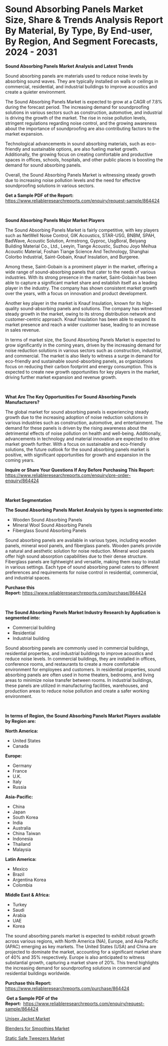 <p><h1>Sound Absorbing Panels Market Size, Share & Trends Analysis Report By Material, By Type, By End-user, By Region, And Segment Forecasts, 2024 - 2031</h1></p><p><strong>Sound Absorbing Panels Market Analysis and Latest Trends</strong></p>
<p><p>Sound absorbing panels are materials used to reduce noise levels by absorbing sound waves. They are typically installed on walls or ceilings in commercial, residential, and industrial buildings to improve acoustics and create a quieter environment.</p><p>The Sound Absorbing Panels Market is expected to grow at a CAGR of 7.8% during the forecast period. The increasing demand for soundproofing solutions in various sectors such as construction, automotive, and industrial is driving the growth of the market. The rise in noise pollution levels, stringent regulations regarding noise control, and the growing awareness about the importance of soundproofing are also contributing factors to the market expansion.</p><p>Technological advancements in sound absorbing materials, such as eco-friendly and sustainable options, are also fueling market growth. Additionally, the growing focus on creating comfortable and productive spaces in offices, schools, hospitals, and other public places is boosting the demand for sound absorbing panels.</p><p>Overall, the Sound Absorbing Panels Market is witnessing steady growth due to increasing noise pollution levels and the need for effective soundproofing solutions in various sectors.</p></p>
<p><strong>Get a Sample PDF of the Report:&nbsp;</strong> <a href="https://www.reliableresearchreports.com/enquiry/request-sample/864424">https://www.reliableresearchreports.com/enquiry/request-sample/864424</a></p>
<p>&nbsp;</p>
<p><strong>Sound Absorbing Panels Major Market Players</strong></p>
<p><p>The Sound Absorbing Panels Market is fairly competitive, with key players such as NetWell Noise Control, GIK Acoustics, STAR-USG, BNBM, SPAH, BadWave, Acoustic Solution, Armstrong, Gyproc, UsgBoral, Beiyang Building Material Co., Ltd., Leeyin, Tiange Acoustic, Suzhou Joyo Meihua Acoustic Material, Foshan Tiange Science And Technology, Shanghai Colorbo Industrial, Saint-Gobain, Knauf Insulation, and Burgeree.</p><p>Among these, Saint-Gobain is a prominent player in the market, offering a wide range of sound-absorbing panels that cater to the needs of various industries. With its strong presence in the market, Saint-Gobain has been able to capture a significant market share and establish itself as a leading player in the industry. The company has shown consistent market growth over the years, with a focus on innovation and product development.</p><p>Another key player in the market is Knauf Insulation, known for its high-quality sound-absorbing panels and solutions. The company has witnessed steady growth in the market, owing to its strong distribution network and customer-centric approach. Knauf Insulation has been able to expand its market presence and reach a wider customer base, leading to an increase in sales revenue.</p><p>In terms of market size, the Sound Absorbing Panels Market is expected to grow significantly in the coming years, driven by the increasing demand for noise reduction solutions in various sectors such as construction, industrial, and commercial. The market is also likely to witness a surge in demand for eco-friendly and sustainable sound-absorbing panels, as organizations focus on reducing their carbon footprint and energy consumption. This is expected to create new growth opportunities for key players in the market, driving further market expansion and revenue growth.</p></p>
<p>&nbsp;</p>
<p><strong>What Are The Key Opportunities For Sound Absorbing Panels Manufacturers?</strong></p>
<p><p>The global market for sound absorbing panels is experiencing steady growth due to the increasing adoption of noise reduction solutions in various industries such as construction, automotive, and entertainment. The demand for these panels is driven by the rising awareness about the detrimental effects of noise pollution on health and well-being. Additionally, advancements in technology and material innovation are expected to drive market growth further. With a focus on sustainable and eco-friendly solutions, the future outlook for the sound absorbing panels market is positive, with significant opportunities for growth and expansion in the coming years.</p></p>
<p><strong>Inquire or Share Your Questions If Any Before Purchasing This Report:</strong> <a href="https://www.reliableresearchreports.com/enquiry/pre-order-enquiry/864424">https://www.reliableresearchreports.com/enquiry/pre-order-enquiry/864424</a></p>
<p>&nbsp;</p>
<p><strong>Market Segmentation</strong></p>
<p><strong>The Sound Absorbing Panels Market Analysis by types is segmented into:</strong></p>
<p><ul><li>Wooden Sound Absorbing Panels</li><li>Mineral Wool Sound Absorbing Panels</li><li>Fiberglass Sound Absorbing Panels</li></ul></p>
<p><p>Sound absorbing panels are available in various types, including wooden panels, mineral wool panels, and fiberglass panels. Wooden panels provide a natural and aesthetic solution for noise reduction. Mineral wool panels offer high sound absorption capabilities due to their dense structure. Fiberglass panels are lightweight and versatile, making them easy to install in various settings. Each type of sound absorbing panel caters to different preferences and requirements for noise control in residential, commercial, and industrial spaces.</p></p>
<p><strong>Purchase this Report:&nbsp;</strong><a href="https://www.reliableresearchreports.com/purchase/864424">https://www.reliableresearchreports.com/purchase/864424</a></p>
<p>&nbsp;</p>
<p><strong>The Sound Absorbing Panels Market Industry Research by Application is segmented into:</strong></p>
<p><ul><li>Commercial building</li><li>Residential</li><li>Industrial building</li></ul></p>
<p><p>Sound absorbing panels are commonly used in commercial buildings, residential properties, and industrial buildings to improve acoustics and reduce noise levels. In commercial buildings, they are installed in offices, conference rooms, and restaurants to create a more comfortable environment for employees and customers. In residential properties, sound absorbing panels are often used in home theaters, bedrooms, and living areas to minimize noise transfer between rooms. In industrial buildings, these panels are utilized in manufacturing facilities, warehouses, and production areas to reduce noise pollution and create a safer working environment.</p></p>
<p>&nbsp;</p>
<p><strong>In terms of Region, the Sound Absorbing Panels Market Players available by Region are:</strong></p>
<p>
    <p> <strong> North America: </strong>
        <ul>
            <li>United States</li>
            <li>Canada</li>
        </ul>
        </p> 
    <p> <strong> Europe: </strong>
        <ul>
            <li>Germany</li>
            <li>France</li>
            <li>U.K.</li>
            <li>Italy</li>
            <li>Russia</li>
        </ul>
        </p> 
    <p> <strong> Asia-Pacific: </strong>
        <ul>
            <li>China</li>
            <li>Japan</li>
            <li>South Korea</li>
            <li>India</li>
            <li>Australia</li>
            <li>China Taiwan</li>
            <li>Indonesia</li>
            <li>Thailand</li>
            <li>Malaysia</li>
        </ul>
        </p> 
    <p> <strong> Latin America: </strong>
        <ul>
            <li>Mexico</li>
            <li>Brazil</li>
            <li>Argentina Korea</li>
            <li>Colombia</li>
        </ul>
        </p> 
    <p> <strong> Middle East & Africa: </strong>
        <ul>
            <li>Turkey</li>
            <li>Saudi</li>
            <li>Arabia</li>
            <li>UAE</li>
            <li>Korea</li>
        </ul>
    </p>
    </p>
<p><p>The sound absorbing panels market is expected to exhibit robust growth across various regions, with North America (NA), Europe, and Asia Pacific (APAC) emerging as key markets. The United States (USA) and China are projected to dominate the market, accounting for a significant market share of 40% and 35% respectively. Europe is also anticipated to witness substantial growth, capturing a market share of 20%. This trend highlights the increasing demand for soundproofing solutions in commercial and residential buildings worldwide.</p></p>
<p><strong>Purchase this Report: </strong><a href="https://www.reliableresearchreports.com/purchase/864424">https://www.reliableresearchreports.com/purchase/864424</a></p>
<p>&nbsp;<strong>Get a Sample PDF of the Report:&nbsp;&nbsp;</strong><a href="https://www.reliableresearchreports.com/enquiry/request-sample/864424">https://www.reliableresearchreports.com/enquiry/request-sample/864424</a></p>
<p><strong></strong></p>
<p><p><a href="https://github.com/joannesouthgate/Market-Research-Report-List-2/blob/main/unisex-jacket-market.md">Unisex Jacket Market</a></p><p><a href="https://github.com/gamblestampleyjenny50m5sl6/Market-Research-Report-List-1/blob/main/blenders-for-smoothies-market.md">Blenders for Smoothies Market</a></p><p><a href="https://github.com/wwwkeltoum/Market-Research-Report-List-2/blob/main/static-safe-tweezers-market.md">Static Safe Tweezers Market</a></p></p>